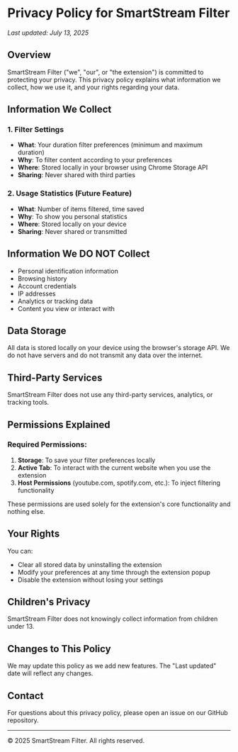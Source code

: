 # Privacy Policy for SmartStream Filter

*Last updated: July 13, 2025*

## Overview

SmartStream Filter ("we", "our", or "the extension") is committed to protecting your privacy. This privacy policy explains what information we collect, how we use it, and your rights regarding your data.

## Information We Collect

### 1. Filter Settings
- **What**: Your duration filter preferences (minimum and maximum duration)
- **Why**: To filter content according to your preferences
- **Where**: Stored locally in your browser using Chrome Storage API
- **Sharing**: Never shared with third parties

### 2. Usage Statistics (Future Feature)
- **What**: Number of items filtered, time saved
- **Why**: To show you personal statistics
- **Where**: Stored locally on your device
- **Sharing**: Never shared or transmitted

## Information We DO NOT Collect

- Personal identification information
- Browsing history
- Account credentials
- IP addresses
- Analytics or tracking data
- Content you view or interact with

## Data Storage

All data is stored locally on your device using the browser's storage API. We do not have servers and do not transmit any data over the internet.

## Third-Party Services

SmartStream Filter does not use any third-party services, analytics, or tracking tools.

## Permissions Explained

### Required Permissions:
1. **Storage**: To save your filter preferences locally
2. **Active Tab**: To interact with the current website when you use the extension
3. **Host Permissions** (youtube.com, spotify.com, etc.): To inject filtering functionality

These permissions are used solely for the extension's core functionality and nothing else.

## Your Rights

You can:
- Clear all stored data by uninstalling the extension
- Modify your preferences at any time through the extension popup
- Disable the extension without losing your settings

## Children's Privacy

SmartStream Filter does not knowingly collect information from children under 13.

## Changes to This Policy

We may update this policy as we add new features. The "Last updated" date will reflect any changes.

## Contact

For questions about this privacy policy, please open an issue on our GitHub repository.

---

© 2025 SmartStream Filter. All rights reserved.